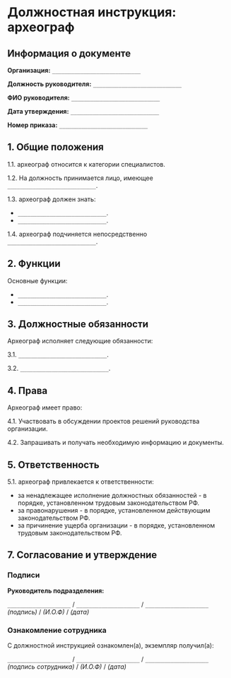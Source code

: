 # Должностная инструкция: археограф

## Информация о документе

**Организация:** `____________________________`

**Должность руководителя:** `____________________________`

**ФИО руководителя:** `____________________________`

**Дата утверждения:** `____________________________`

**Номер приказа:** `____________________________`

## 1. Общие положения

1.1. археограф относится к категории специалистов.

1.2. На должность принимается лицо, имеющее `____________________________`.

1.3. археограф должен знать:
- `____________________________`.
- `____________________________`.

1.4. археограф подчиняется непосредственно `____________________________`.

## 2. Функции

Основные функции:
- `____________________________`.
- `____________________________`.

## 3. Должностные обязанности

Археограф исполняет следующие обязанности:

3.1. `____________________________`.

3.2. `____________________________`.

## 4. Права

Археограф имеет право:

4.1. Участвовать в обсуждении проектов решений руководства организации.

4.2. Запрашивать и получать необходимую информацию и документы.

## 5. Ответственность

5.1. археограф привлекается к ответственности:

- за ненадлежащее исполнение должностных обязанностей - в порядке, установленном трудовым законодательством РФ.
- за правонарушения - в порядке, установленном действующим законодательством РФ.
- за причинение ущерба организации - в порядке, установленном трудовым законодательством РФ.

## 7. Согласование и утверждение

### Подписи

**Руководитель подразделения:**

`____________________` / `____________________` / `____________________`
*(подпись)* / *(И.О.Ф)* / *(дата)*

### Ознакомление сотрудника

С должностной инструкцией ознакомлен(а), экземпляр получил(а):

`____________________` / `____________________` / `____________________`
*(подпись сотрудника)* / *(И.О.Ф)* / *(дата)*


<!-- METADATA
{
  "created_at": "2025-08-09 12:40:14",
  "updated_at": "2025-08-09 12:40:14",
  "author": "Enhanced docxmd_processor v2.0",
  "version": "2.0.0",
  "document_type": "должностная_инструкция",
  "position": "археограф",
  "department": "Conversion",
  "processing_quality": "high",
  "processor_version": "enhanced_v2.0.0",
  "formatting": "fully_structured"
}
-->